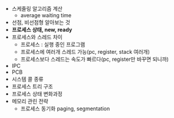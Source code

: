 - 스케줄링 알고리즘 계산
    - average waiting time
- 선점, 비선점형 알아보는 것
- **프로세스 상태, new, ready**
- 프로세스와 스레드 차이
    - 프로세스 : 실행 중인 프로그램
    - 프로세스에 여러개 스레드 가능(pc, register, stack 여러개)
    - 프로세스보다 스레드는 속도가 빠르다(pc, register만 바꾸면 되니까)
- IPC
- PCB
- 시스템 콜 종류
- 프로세스 트리 구조
- 프로세스 상태 변화과정
- 메모리 관린 전략
    - 프로세스 동기화 paging, segmentation 